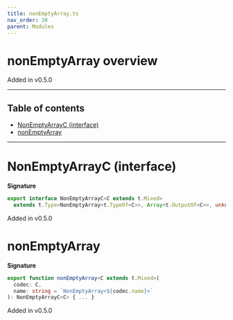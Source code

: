 ```yaml
---
title: nonEmptyArray.ts
nav_order: 38
parent: Modules
---
```


# nonEmptyArray overview

Added in v0.5.0

---

<h2 class="text-delta">Table of contents</h2>

- [NonEmptyArrayC (interface)](#nonemptyarrayc-interface)
- [nonEmptyArray](#nonemptyarray)

---

# NonEmptyArrayC (interface)

**Signature**

```ts
export interface NonEmptyArrayC<C extends t.Mixed>
  extends t.Type<NonEmptyArray<t.TypeOf<C>>, Array<t.OutputOf<C>>, unknown> {}
```

Added in v0.5.0

# nonEmptyArray

**Signature**

```ts
export function nonEmptyArray<C extends t.Mixed>(
  codec: C,
  name: string = `NonEmptyArray<${codec.name}>`
): NonEmptyArrayC<C> { ... }
```

Added in v0.5.0
